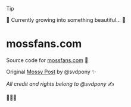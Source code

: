 > [!TIP]
> 🌱 Currently growing into something beautiful... 🌱

# mossfans.com

Source code for [mossfans.com](mossfans.com) 🌱

Original [Mossy Post](https://www.instagram.com/p/DBjQtVvvtrq) by @svdpony ✨

*All credit and rights belong to @svdpony* ✍️

🌱🌱🌱
